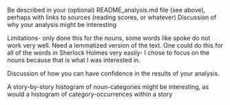 Be described in your (optional) README_analysis.md file (see above), perhaps with links to sources (reading scores, or whatever)
Discussion of why your analysis might be interesting

Limitations- only done this for the nouns, some words like spoke do not work very well. Need a lemmatized version of the text. One could do this for all of the words in Sherlock Holmes very easily- I chose to focus on the nouns because that is what I was interested in.

Discussion of how you can have confidence in the results of your analysis.

A story-by-story histogram of noun-categories might be interesting, as would a histogram of category-occurrences within a story
